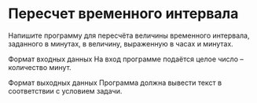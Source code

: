 # Пересчет временного интервала

Напишите программу для пересчёта величины временного интервала, заданного в минутах, в величину, выраженную в часах и минутах.

Формат входных данных
На вход программе подаётся целое число – количество минут.

Формат выходных данных
Программа должна вывести текст в соответствии с условием задачи.